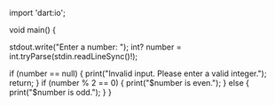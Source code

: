 import 'dart:io';

void main() {
  
  stdout.write("Enter a number: ");
  int? number = int.tryParse(stdin.readLineSync()!);

  
  if (number == null) {
    print("Invalid input. Please enter a valid integer.");
    return;
  }
 if (number % 2 == 0) {
    print("$number is even.");
  } else {
    print("$number is odd.");
  }
}
